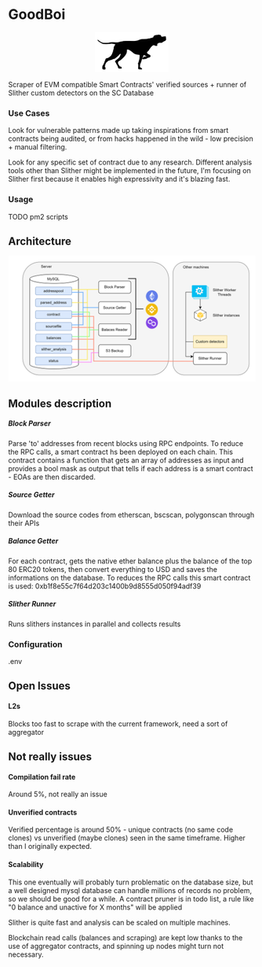 # GoodBoi
<p align="center">
  <img src="https://github.com/choco-cupcake/GoodBoi/raw/main/media/doggo.png?raw=true" alt="Doggo" width="150px"/>
</p>

Scraper of EVM compatible Smart Contracts' verified sources + runner of Slither custom detectors on the SC Database

### Use Cases
Look for vulnerable patterns made up taking inspirations from smart contracts being audited, or from hacks happened in the wild - low precision + manual filtering. 

Look for any specific set of contract due to any research. Different analysis tools other than Slither might be implemented in the future, I'm focusing on Slither first because it enables high expressivity and it's blazing fast.

### Usage
TODO pm2 scripts

## Architecture
<p align="center">
  <img src="https://github.com/choco-cupcake/GoodBoi/raw/main/media/Architecture_1.png?raw=true" alt="Architecture Design" width="700px"/>
</p>

## Modules description
##### Block Parser
Parse 'to' addresses from recent blocks using RPC endpoints. To reduce the RPC calls, a smart contract hs been deployed on each chain. This contract contains a function that gets an array of addresses as input and provides a bool mask as output that tells if each address is a smart contract - EOAs are then discarded.
##### Source Getter
Download the source codes from etherscan, bscscan, polygonscan through their APIs
##### Balance Getter
For each contract, gets the native ether balance plus the balance of the top 80 ERC20 tokens, then convert everything to USD and saves the informations on the database. To reduces the RPC calls this smart contract is used: 0xb1f8e55c7f64d203c1400b9d8555d050f94adf39
##### Slither Runner
Runs slithers instances in parallel and collects results

### Configuration
.env

## Open Issues

#### L2s
Blocks too fast to scrape with the current framework, need a sort of aggregator

## Not really issues

#### Compilation fail rate
Around 5%, not really an issue 

#### Unverified contracts
Verified percentage is around 50% - unique contracts (no same code clones) vs unverified (maybe clones) seen in the same timeframe. 
Higher than I originally expected.

#### Scalability
This one eventually will probably turn problematic on the database size, but a well designed mysql database can handle millions of records no problem, so we should be good for a while. 
A contract pruner is in todo list, a rule like "0 balance and unactive for X months" will be applied

Slither is quite fast and analysis can be scaled on multiple machines. 

Blockchain read calls (balances and scraping) are kept low thanks to the use of aggregator contracts, and spinning up nodes might turn not necessary. 


